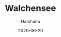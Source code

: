 ---
author: "Harshanu"
title: "Walchensee"
date: 2020-06-20
description: "Walchensee, Germany"
tags: ["walchensee", "germany", "alps", "lake", "garmisch", "cycling", "swimming"]
thumbnail: https://photos.harshanu.space/api/v1/t/5e80f79006cb41b02f0ea9bc9decc75e320dc1a8/eb67a984/fit_2048
---